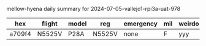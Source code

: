 mellow-hyena daily summary for 2024-07-05-vallejo1-rpi3a-uat-978

|hex|flight|model|reg|emergency|mil|weirdo|
|--|--|--|--|--|--|--|
|a709f4|N5525V|P28A|N5525V|none|F|yyy|
